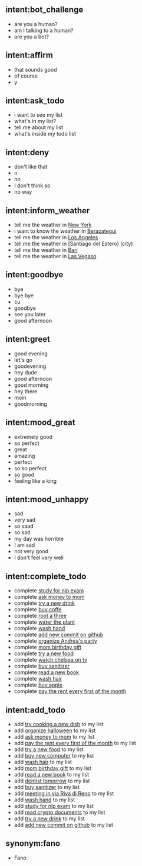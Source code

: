 ## intent:bot_challenge
- are you a human?
- am I talking to a human?
- are you a bot?

## intent:affirm
- that sounds good
- of course
- y

## intent:ask_todo
- i want to see my list
- what's in my list?
- tell me about my list
- what's inside my todo list

## intent:deny
- don't like that
- n
- no
- I don't think so
- no way

## intent:inform_weather
- tell me the weather in [New York](city)
- i want to know the weather in [Berazategui](city)
- tell me the weather in [Los Angeles](city)
- tell me the weather in [Santiago del Estero] (city)
- tell me the weather in [Bari](city)
- tell me the weather in [Las Vegaso](city)

## intent:goodbye
- bye
- bye bye
- cu
- goodbye
- see you later
- good afternoon

## intent:greet
- good evening
- let's go
- goodevening
- hey dude
- good afternoon
- good morning
- hey there
- moin
- goodmorning

## intent:mood_great
- extremely good
- so perfect
- great
- amazing
- perfect
- so so perfect
- so good
- feeling like a king

## intent:mood_unhappy
- sad
- very sad
- so saad
- so sad
- my day was horrible
- I am sad
- not very good
- I don't feel very well

## intent:complete_todo
- complete [study for nlp exam](task)
- complete [ask money to mom](task)
- complete [try a new drink](task)
- complete [buy coffe](task)
- complete [root a three](task)
- complete [water the plant](task)
- complete [wash hand](task)
- complete [add new commit on github](task)
- complete [organize Andrea's party](task)
- complete [mom birthday gift](task)
- complete [try a new food](task)
- complete [watch chelsea on tv](task)
- complete [buy sanitizer](task)
- complete [read a new book](task)
- complete [wash hair](task)
- complete [buy apple](task)
- complete [pay the rent every first of the month](task)

## intent:add_todo
- add [try cooking a new dish](task) to my list
- add [organize halloween](task) to my list
- add [ask money to mom](task) to my list
- add [pay the rent every first of the month](task) to my list
- add [try a new food](task) to my list
- add [buy new computer](task) to my list
- add [wash hair](task) to my list
- add [mom birthday gift](task) to my list
- add [read a new book](task) to my list
- add [dentist tomorrow](task) to my list
- add [buy sanitizer](task) to my list
- add [meeting in via Riva di Reno](task) to my list
- add [wash hand](task) to my list
- add [study for nlp exam](task) to my list
- add [read crypto documents](task) to my list
- add [try a new drink](task) to my list
- add [add new commit on github](task) to my list

## synonym:fano
- Fano
